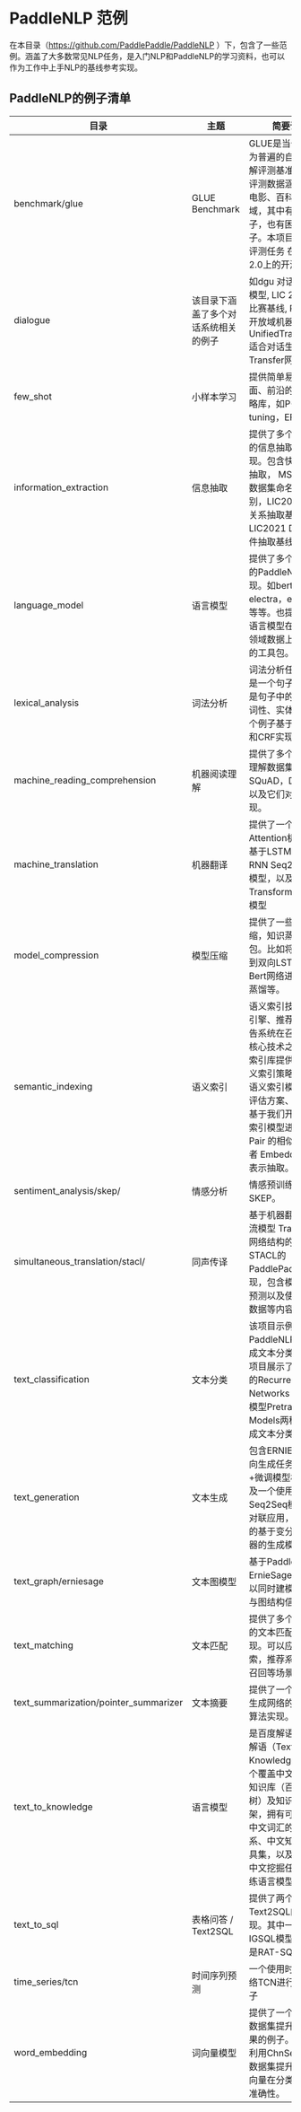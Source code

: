 # PaddleNLP 范例

在本目录（https://github.com/PaddlePaddle/PaddleNLP ）下，包含了一些范例。涵盖了大多数常见NLP任务，是入门NLP和PaddleNLP的学习资料，也可以作为工作中上手NLP的基线参考实现。


## PaddleNLP的例子清单

| **目录**  | **主题**                                           | 简要说明                                                      |
| --------------------- | ------------------------------------------------------------ | ------------------------------------------------------------ |
| benchmark/glue   | GLUE Benchmark                                    | GLUE是当今使用最为普遍的自然语言理解评测基准数据集，评测数据涵盖新闻、电影、百科等许多领域，其中有简单的句子，也有困难的句子。本项目是 GLUE评测任务 在 Paddle 2.0上的开源实现                       |
| dialogue | 该目录下涵盖了多个对话系统相关的例子| 如dgu 对话通用理解模型, LIC 2021对话比赛基线, PLATO-2 开放域机器人 UnifiedTransformer 适合对话生成任务的Transfer网络。|
| few_shot       | 小样本学习                                           | 提供简单易用、全面、前沿的 FSL 策略库，如P-tuning，EFL等。           |
| information_extraction    | 信息抽取 | 提供了多个数据集上的信息抽取基线实现。包含快递单信息抽取， MSRA-NER 数据集命名实体识别，LIC2021 DuIE 关系抽取基线，LIC2021 DuEE 事件抽取基线 |
| language_model       | 语言模型    | 提供了多个语言模型的PaddleNLP实现。如bert, bigbird, electra，elmo, gpt等等。也提供了支持语言模型在垂直了类领域数据上继续训练的工具包。   |
| lexical_analysis       | 词法分析    | 词法分析任务的输入是一个句子，而输出是句子中的词边界和词性、实体类别。这个例子基于双向GRU和CRF实现 |
| machine_reading_comprehension       | 机器阅读理解    | 提供了多个机器阅读理解数据集， 如SQuAD，DuReader以及它们对应的实现。 |
| machine_translation       | 机器翻译    | 提供了一个带Attention机制的，基于LSTM的多层RNN Seq2Seq翻译模型，以及一个基于Transformer的翻译模型 |
| model_compression       | 模型压缩    | 提供了一些大模型压缩，知识蒸馏的工具包。比如将Bert蒸馏到双向LSTM，对Bert网络进行压缩和蒸馏等。 |
| semantic_indexing       | 语义索引    | 语义索引技术是搜索引擎、推荐系统、广告系统在召回阶段的核心技术之一，语义索引库提供了前沿语义索引策略的训练、语义索引模型的效果评估方案、支持用户基于我们开源的语义索引模型进行文本 Pair 的相似度计算或者 Embedding 语义表示抽取。 |
| sentiment_analysis/skep/       | 情感分析    | 情感预训练模型SKEP。 |
| simultaneous_translation/stacl/ | 同声传译    | 基于机器翻译领域主流模型 Transformer网络结构的同传模型STACL的PaddlePaddle 实现，包含模型训练，预测以及使用自定义数据等内容 |
| text_classification       | 文本分类    | 该项目示例使用PaddleNLP如何完成文本分类任务。该项目展示了使用传统的Recurrent Neural Networks 和 预训练模型Pretrained Models两种方法完成文本分类任务。 |
| text_generation       | 文本生成    | 包含ERNIE-Gen面向生成任务的预训练+微调模型框架，以及一个使用传统Seq2Seq模型的对对联应用，以及文本的基于变分自动编码器的生成模型 |
| text_graph/erniesage       | 文本图模型    | 基于PaddleNLP的ErnieSage模型，可以同时建模文本语义与图结构信息。 |
| text_matching      | 文本匹配    | 提供了多个不同算法的文本匹配算法实现。可以应用于搜索，推荐系统排序，召回等场景。 |
| text_summarization/pointer_summarizer       | 文本摘要    | 提供了一个基于指针生成网络的文本摘要算法实现。 |
| text_to_knowledge       | 语言模型    | 是百度解语的开源。解语（Text to Knowledge）是首个覆盖中文全词类的知识库（百科知识树）及知识标注框架，拥有可描述所有中文词汇的词类体系、中文知识标注工具集，以及更适用于中文挖掘任务的预训练语言模型 |
| text_to_sql       | 表格问答 / Text2SQL     | 提供了两个Text2SQL的例子实现。其中一个是IGSQL模型， 一个是RAT-SQL模型|
| time_series/tcn       | 时间序列预测    | 一个使用时间卷积网络TCN进行预测的例子 |
| word_embedding       | 词向量模型    | 提供了一个利用领域数据集提升词向量效果的例子。这个例子利用ChnSentiCorp数据集提升了预置词向量在分类任务上的准确性。 |
